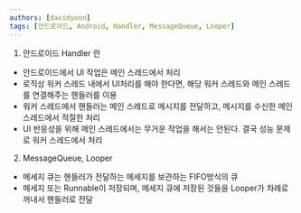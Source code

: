```yaml
---
authors: [davidyoon]
tags: [안드로이드, Android, Handler, MessageQueue, Looper]
---
```


1. 안드로이드 Handler 란

- 안드로이드에서 UI 작업은 메인 스레드에서 처리
- 로직상 워커 스레드 내에서 UI처리를 해야 한다면, 해당 워커 스레드와 메인 스레드를 연결해주는 핸들러를 이용
- 워커 스레드에서 핸들러는 메인 스레드로 메시지를 전달하고, 메시지를 수신한 메인스레드에서 적절한 처리
- UI 반응성을 위해 메인 스레드에서는 무거운 작업을 해서는 안된다. 결국 성능 문제로 워커 스레드에서 처리

2. MessageQueue, Looper

- 메세지 큐는 핸들러가 전달하는 메세지를 보관하는 FIFO방식의 큐
- 메세지 또는 Runnable이 저장되며, 메세지 큐에 저장된 것들을 Looper가 차례로 꺼내서 핸들러로 전달
